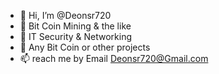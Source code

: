- 👋 Hi, I’m @Deonsr720
- 👀 Bit Coin Mining & the like
- 🌱 IT Security & Networking
- 💞️ Any Bit Coin or other projects
- 📫 reach me by Email Deonsr720@Gmail.com

<!---
Deonsr720/Deonsr720 is a ✨ special ✨ repository because its `README.md` (this file) appears on your GitHub profile.
You can click the Preview link to take a look at your changes.
--->
